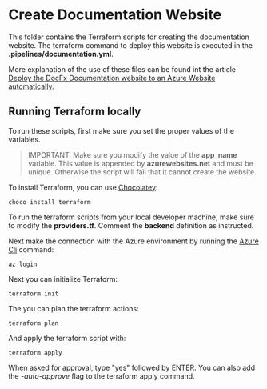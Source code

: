 # Create Documentation Website

This folder contains the Terraform scripts for creating the documentation website. The terraform command to deploy this website is executed in the **.pipelines/documentation.yml**.

More explanation of the use of these files can be found int the article [Deploy the DocFx Documentation website to an Azure Website automatically](https://github.com/mtirionMSFT/DocFxQuickStart/blob/master/deploy-docfx-azure-website.md).

## Running Terraform locally

To run these scripts, first make sure you set the proper values of the variables.

> IMPORTANT: Make sure you modify the value of the **app_name** variable. This value is appended by **azurewebsites.net** and must be unique. Otherwise the script will fail that it cannot create the website.

To install Terraform, you can use [Chocolatey](https://chocolatey.org/install):

```shell
choco install terraform
```

To run the terraform scripts from your local developer machine, make sure to modify the **providers.tf**. Comment the **backend** definition as instructed.

Next make the connection with the Azure environment by running the [Azure Cli](https://docs.microsoft.com/en-us/cli/azure/install-azure-cli-windows?tabs=azure-cli) command:

```shell
az login
```

Next you can initialize Terraform:

```shell
terraform init
```

The you can plan the terraform actions:

```shell
terraform plan
```

And apply the terraform script with:

```shell
terraform apply
```

When asked for approval, type "yes" followed by ENTER. You can also add the *-auto-approve* flag to the terraform apply command.
